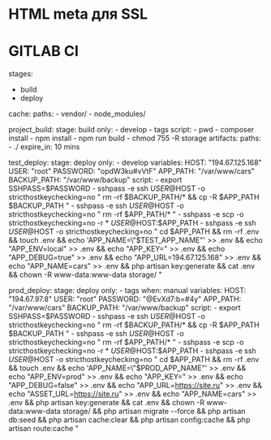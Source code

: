 # HTML meta для SSL
 <meta http-equiv="Content-Security-Policy" content="upgrade-insecure-requests">


# GITLAB CI
stages:
  - build
  - deploy

cache:
  paths:
    - vendor/
    - node_modules/

project_build:
  stage: build
  only:
    - develop
    - tags
  script:
    - pwd
    - composer install
    - npm install
    - npm run build
    - chmod 755 -R storage
  artifacts:
    paths:
      - ./
    expire_in: 10 mins

test_deploy:
  stage: deploy
  only:
    - develop
  variables:
    HOST: "194.67.125.168"
    USER: "root"
    PASSWORD: "opdW3ku#vVtF"
    APP_PATH: "/var/www/cars"
    BACKUP_PATH: "/var/www/backup"
  script:
    - export SSHPASS=$PASSWORD
    - sshpass -e ssh $USER@$HOST -o stricthostkeychecking=no "
      rm -rf $BACKUP_PATH/*
      && cp -R $APP_PATH $BACKUP_PATH
      "
    - sshpass -e ssh $USER@$HOST -o stricthostkeychecking=no "
      rm -rf $APP_PATH/*
      "
    - sshpass -e scp -o stricthostkeychecking=no -r * $USER@$HOST:$APP_PATH
    - sshpass -e ssh $USER@$HOST -o stricthostkeychecking=no "
      cd $APP_PATH
      && rm -rf .env
      && touch .env
      && echo 'APP_NAME=\"$TEST_APP_NAME\"' >> .env
      && echo "APP_ENV=local" >> .env
      && echo "APP_KEY=" >> .env
      && echo "APP_DEBUG=true" >> .env
      && echo "APP_URL=194.67.125.168" >> .env
      && echo "APP_NAME=cars" >> .env
      && php artisan key:generate
      && cat .env
      && chown -R www-data:www-data storage/
      "

prod_deploy:
  stage: deploy
  only:
    - tags
  when: manual
  variables:
    HOST: "194.67.97.8"
    USER: "root"
    PASSWORD: "@EvXd7:b=#4y"
    APP_PATH: "/var/www/cars"
    BACKUP_PATH: "/var/www/backup"
  script:
    - export SSHPASS=$PASSWORD
    - sshpass -e ssh $USER@$HOST -o stricthostkeychecking=no "
      rm -rf $BACKUP_PATH/*
      && cp -R $APP_PATH $BACKUP_PATH
      "
    - sshpass -e ssh $USER@$HOST -o stricthostkeychecking=no "
      rm -rf $APP_PATH/*
      "
    - sshpass -e scp -o stricthostkeychecking=no -r * $USER@$HOST:$APP_PATH
    - sshpass -e ssh $USER@$HOST -o stricthostkeychecking=no "
      cd $APP_PATH
      && rm -rf .env
      && touch .env
      && echo 'APP_NAME=\"$PROD_APP_NAME\"' >> .env
      && echo "APP_ENV=prod" >> .env
      && echo "APP_KEY=" >> .env
      && echo "APP_DEBUG=false" >> .env
      && echo "APP_URL=https://site.ru" >> .env
      && echo "ASSET_URL=https://site.ru" >> .env
      && echo "APP_NAME=cars" >> .env
      && php artisan key:generate
      && cat .env
      && chown -R www-data:www-data storage/
      && php artisan migrate --force
      && php artisan db:seed
      && php artisan cache:clear
      && php artisan config:cache
      && php artisan route:cache
      "



